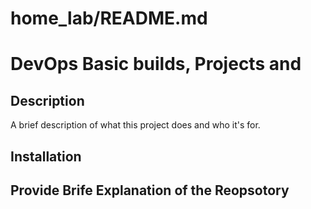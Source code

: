 # home_lab/README.md

# DevOps Basic builds, Projects and 

## Description

A brief description of what this project does and who it's for.

## Installation

## Provide Brife Explanation of the Reopsotory 
<!--
Usage
Provide instructions on how to use the project after installation.

Continuous Integration/Continuous Deployment (CI/CD)
Explain your CI/CD pipeline here. Include information about the tools and platforms you're using for testing, building, and deploying your code.

Infrastructure
Describe the infrastructure setup. If you're using any Infrastructure as Code (IaC) tools like Terraform or CloudFormation, mention them here.

Monitoring and Logging
Explain how monitoring and logging is handled in your project. If you're using tools like Prometheus, Grafana, ELK stack, etc., mention them here.

Contributing
Details about how to contribute to this project.

License
Include the license information here.

Contact
Your contact information.
-->